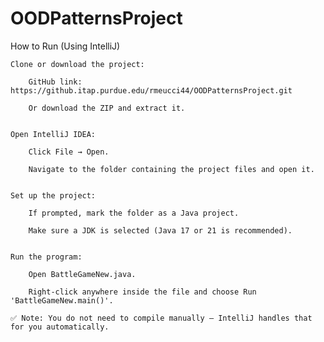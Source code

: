 ﻿# OODPatternsProject

How to Run (Using IntelliJ)

    Clone or download the project:

        GitHub link: https://github.itap.purdue.edu/rmeucci44/OODPatternsProject.git

        Or download the ZIP and extract it.
        

    Open IntelliJ IDEA:

        Click File → Open.

        Navigate to the folder containing the project files and open it.
        

    Set up the project:

        If prompted, mark the folder as a Java project.

        Make sure a JDK is selected (Java 17 or 21 is recommended).
        

    Run the program:

        Open BattleGameNew.java.

        Right-click anywhere inside the file and choose Run 'BattleGameNew.main()'.

    ✅ Note: You do not need to compile manually — IntelliJ handles that for you automatically.
